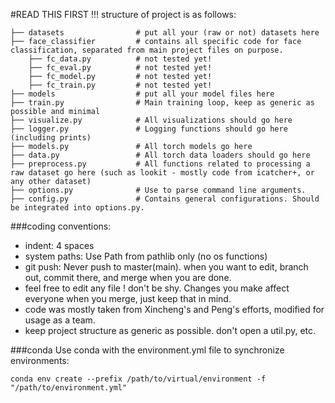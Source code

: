 #READ THIS FIRST !!!
structure of project is as follows:

    ├── datasets                # put all your (raw or not) datasets here 
    ├── face_classifier         # contains all specific code for face classification, separated from main project files on purpose.
        ├── fc_data.py          # not tested yet!
        ├── fc_eval.py          # not tested yet!
        ├── fc_model.py         # not tested yet!
        ├── fc_train.py         # not tested yet!
    ├── models                  # put all your model files here
    ├── train.py                # Main training loop, keep as generic as possible and minimal
    ├── visualize.py            # All visualizations should go here
    ├── logger.py               # Logging functions should go here (including prints)
    ├── models.py               # All torch models go here
    ├── data.py                 # All torch data loaders should go here
    ├── preprocess.py           # All functions related to processing a raw dataset go here (such as lookit - mostly code from icatcher+, or any other dataset)
    ├── options.py              # Use to parse command line arguments.
    ├── config.py               # Contains general configurations. Should be integrated into options.py.    


###coding conventions:
- indent: 4 spaces
- system paths: Use Path from pathlib only (no os functions)
- git push: Never push to master(main). when you want to edit, branch out, commit there, and merge when you are done.
- feel free to edit any file ! don't be shy. Changes you make affect everyone when you merge, just keep that in mind.
- code was mostly taken from Xincheng's and Peng's efforts, modified for usage as a team.
- keep project structure as generic as possible. don't open a util.py, etc.

###conda
Use conda with the environment.yml file to synchronize environments:

`conda env create --prefix /path/to/virtual/environment -f "/path/to/environment.yml"`
